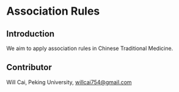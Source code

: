 # Association Rules

## Introduction

We aim to apply association rules in Chinese Traditional Medicine.

## Contributor

Will Cai, Peking University, [willcai754@gmail.com](mailto:willcai754@gmail.com)







